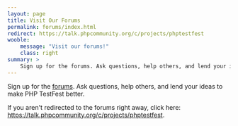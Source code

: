 ```yaml
---
layout: page
title: Visit Our Forums
permalink: forums/index.html
redirect: https://talk.phpcommunity.org/c/projects/phptestfest
wooble:
    message: "Visit our forums!"
    class: right
summary: >
    Sign up for the forums. Ask questions, help others, and lend your ideas to make PHP TestFest better.
---
```

Sign up for the [forums](https://talk.phpcommunity.org/c/projects/phptestfest). Ask questions, help others, and lend your ideas to make PHP TestFest better.

If you aren't redirected to the forums right away, click here: <https://talk.phpcommunity.org/c/projects/phptestfest>.
